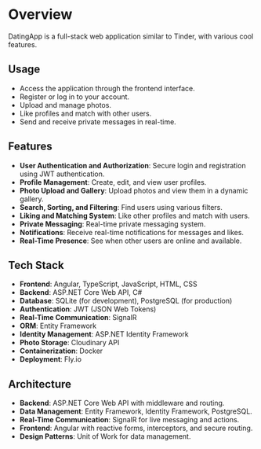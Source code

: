 # Overview

DatingApp is a full-stack web application similar to Tinder, with various cool features.

## Usage

- Access the application through the frontend interface.
- Register or log in to your account.
- Upload and manage photos.
- Like profiles and match with other users.
- Send and receive private messages in real-time.

## Features

- **User Authentication and Authorization**: Secure login and registration using JWT authentication.
- **Profile Management**: Create, edit, and view user profiles.
- **Photo Upload and Gallery**: Upload photos and view them in a dynamic gallery.
- **Search, Sorting, and Filtering**: Find users using various filters.
- **Liking and Matching System**: Like other profiles and match with users.
- **Private Messaging**: Real-time private messaging system.
- **Notifications**: Receive real-time notifications for messages and likes.
- **Real-Time Presence**: See when other users are online and available.

## Tech Stack

- **Frontend**: Angular, TypeScript, JavaScript, HTML, CSS
- **Backend**: ASP.NET Core Web API, C#
- **Database**: SQLite (for development), PostgreSQL (for production)
- **Authentication**: JWT (JSON Web Tokens)
- **Real-Time Communication**: SignalR
- **ORM**: Entity Framework
- **Identity Management**: ASP.NET Identity Framework
- **Photo Storage**: Cloudinary API
- **Containerization**: Docker
- **Deployment**: Fly.io

## Architecture

- **Backend**: ASP.NET Core Web API with middleware and routing.
- **Data Management**: Entity Framework, Identity Framework, PostgreSQL.
- **Real-Time Communication**: SignalR for live messaging and actions.
- **Frontend**: Angular with reactive forms, interceptors, and secure routing.
- **Design Patterns**: Unit of Work for data management.
